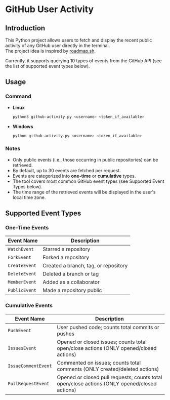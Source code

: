 # GitHub User Activity

## Introduction
This Python project allows users to fetch and display the recent public activity of any GitHub user directly in the terminal.  
The project idea is inspired by [roadmap.sh](https://roadmap.sh/projects/github-user-activity).

Currently, it supports querying 10 types of events from the GitHub API (see the list of supported event types below).

## Usage

### Command
- **Linux**  
  ```bash
  python3 github-activity.py <username> <token_if_available>
  ```
- **Windows**  
  ```bash
  python github-activity.py <username> <token_if_available>
  ```

### Notes
- Only public events (i.e., those occurring in public repositories) can be retrieved.
- By default, up to 30 events are fetched per request.
- Events are categorized into **one-time** or **cumulative** types.
- The tool covers most common GitHub event types (see Supported Event Types below).
- The time range of the retrieved events will be displayed in the user's local time zone.

## Supported Event Types

### One-Time Events
| Event Name     | Description                          |
|----------------|--------------------------------------|
| `WatchEvent`   | Starred a repository                 |
| `ForkEvent`    | Forked a repository                  |
| `CreateEvent`  | Created a branch, tag, or repository |
| `DeleteEvent`  | Deleted a branch or tag              |
| `MemberEvent`  | Added as a collaborator              |
| `PublicEvent`  | Made a repository public             |

### Cumulative Events
| Event Name           | Description                                                                 |
|----------------------|-----------------------------------------------------------------------------|
| `PushEvent`          | User pushed code; counts total commits or pushes                            |
| `IssuesEvent`        | Opened or closed issues; counts total open/close actions (ONLY opened/closed actions) |
| `IssueCommentEvent`  | Commented on issues; counts total comments (ONLY created/deleted actions)|
| `PullRequestEvent`   | Opened or closed pull requests; counts total open/close actions (ONLY opened/closed actions) |
```
